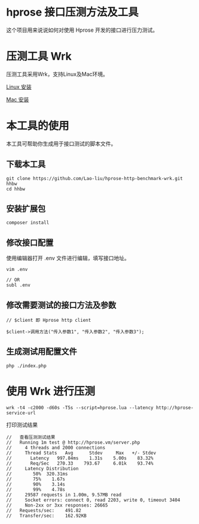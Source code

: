 # hprose 接口压测方法及工具

这个项目用来说说如何对使用 Hprose 开发的接口进行压力测试。

# 压测工具 Wrk

压测工具采用Wrk，支持Linux及Mac环境。

[Linux 安装](https://github.com/wg/wrk/wiki/Installing-Wrk-on-Linux)

[Mac 安装](https://github.com/wg/wrk/wiki/Installing-wrk-on-OSX)

# 本工具的使用

本工具可帮助你生成用于接口测试的脚本文件。

## 下载本工具

```
git clone https://github.com/Lao-liu/hprose-http-benchmark-wrk.git hhbw
cd hhbw
```

## 安装扩展包

```
composer install
```

## 修改接口配置

使用编辑器打开 .env 文件进行编辑，填写接口地址。

```
vim .env

// OR
subl .env
```

## 修改需要测试的接口方法及参数

```
// $client 即 Hprose http client

$client->调用方法("传入参数1", "传入参数2", "传入参数3");

```

## 生成测试用配置文件

```
php ./index.php
```

# 使用 Wrk 进行压测

```
wrk -t4 -c2000 -d60s -T5s --script=hprose.lua --latency http://hprose-service-url
```

打印测试结果

```
//   查看压测测试结果
//   Running 1m test @ http://hprose.vm/server.php
//     4 threads and 2000 connections
//     Thread Stats   Avg      Stdev     Max   +/- Stdev
//       Latency   997.84ms    1.31s    5.00s    83.32%
//       Req/Sec   270.33    793.67     6.01k    93.74%
//     Latency Distribution
//        50%  320.31ms
//        75%    1.67s
//        90%    3.14s
//        99%    4.78s
//     29587 requests in 1.00m, 9.57MB read
//     Socket errors: connect 0, read 2203, write 0, timeout 3404
//     Non-2xx or 3xx responses: 26665
//   Requests/sec:    491.82
//   Transfer/sec:    162.92KB
```
